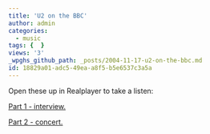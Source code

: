 ```yaml
---
title: 'U2 on the BBC'
author: admin
categories:
  - music
tags: {  }
views: '3'
_wpghs_github_path: _posts/2004-11-17-u2-on-the-bbc.md
id: 18829a01-adc5-49ea-a8f5-b5e6537c3a5a
---
```

<p>Open these up in Realplayer to take a listen:</p>
<p><a href="http://www.bbc.co.uk/radio/aod/rpms/r1whileytue.rpm">Part 1 - interview.</a></p>
<p><a href="http://www.bbc.co.uk/radio/aod/rpms/zane_tue.rpm">Part 2 - concert.</a></p>
